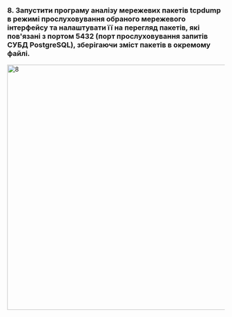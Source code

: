 ### 8. Запустити програму аналізу мережевих пакетів tcpdump в режимі прослуховування обраного мережевого інтерфейсу та налаштувати її на перегляд пакетів, які пов'язані з портом 5432 (порт прослуховування запитів СУБД PostgreSQL), зберігаючи зміст пакетів в окремому файлі.

<img width="568" alt="8" src="https://user-images.githubusercontent.com/55449630/208987605-48fe702c-5b7c-44e0-8c5a-e5f325da3e85.png">
